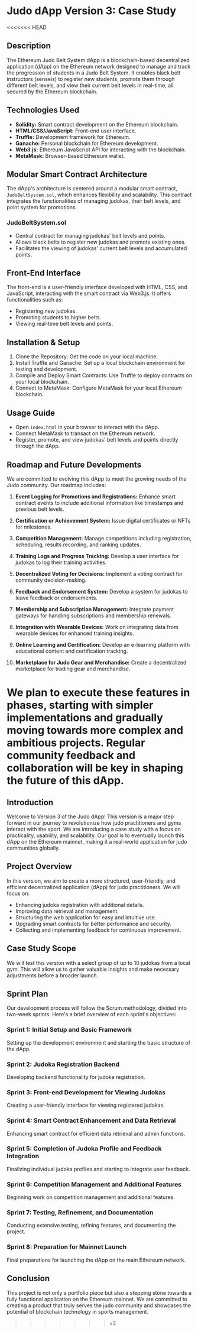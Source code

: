 # Judo dApp Version 3: Case Study

<<<<<<< HEAD
## Description
The Ethereum Judo Belt System dApp is a blockchain-based decentralized application (dApp) on the Ethereum network designed to manage and track the progression of students in a Judo Belt System. It enables black belt instructors (senseis) to register new students, promote them through different belt levels, and view their current belt levels in real-time, all secured by the Ethereum blockchain.

## Technologies Used
- **Solidity:** Smart contract development on the Ethereum blockchain.
- **HTML/CSS/JavaScript:** Front-end user interface.
- **Truffle:** Development framework for Ethereum.
- **Ganache:** Personal blockchain for Ethereum development.
- **Web3.js:** Ethereum JavaScript API for interacting with the blockchain.
- **MetaMask:** Browser-based Ethereum wallet.

## Modular Smart Contract Architecture
The dApp's architecture is centered around a modular smart contract, `JudoBeltSystem.sol`, which enhances flexibility and scalability. This contract integrates the functionalities of managing judokas, their belt levels, and point system for promotions.

### JudoBeltSystem.sol
- Central contract for managing judokas' belt levels and points.
- Allows black belts to register new judokas and promote existing ones.
- Facilitates the viewing of judokas' current belt levels and accumulated points.

## Front-End Interface
The front-end is a user-friendly interface developed with HTML, CSS, and JavaScript, interacting with the smart contract via Web3.js. It offers functionalities such as:
- Registering new judokas.
- Promoting students to higher belts.
- Viewing real-time belt levels and points.

## Installation & Setup
1. Clone the Repository: Get the code on your local machine.
2. Install Truffle and Ganache: Set up a local blockchain environment for testing and development.
3. Compile and Deploy Smart Contracts: Use Truffle to deploy contracts on your local blockchain.
4. Connect to MetaMask: Configure MetaMask for your local Ethereum blockchain.

## Usage Guide
- Open `index.html` in your browser to interact with the dApp.
- Connect MetaMask to transact on the Ethereum network.
- Register, promote, and view judokas' belt levels and points directly through the dApp.

## Roadmap and Future Developments
We are committed to evolving this dApp to meet the growing needs of the Judo community. Our roadmap includes:

1. **Event Logging for Promotions and Registrations:** Enhance smart contract events to include additional information like timestamps and previous belt levels.

2. **Certification or Achievement System:** Issue digital certificates or NFTs for milestones.

3. **Competition Management:** Manage competitions including registration, scheduling, results recording, and ranking updates.

4. **Training Logs and Progress Tracking:** Develop a user interface for judokas to log their training activities.

5. **Decentralized Voting for Decisions:** Implement a voting contract for community decision-making.

6. **Feedback and Endorsement System:** Develop a system for judokas to leave feedback or endorsements.

7. **Membership and Subscription Management:** Integrate payment gateways for handling subscriptions and membership renewals.

8. **Integration with Wearable Devices:** Work on integrating data from wearable devices for enhanced training insights.

9. **Online Learning and Certification:** Develop an e-learning platform with educational content and certification tracking.

10. **Marketplace for Judo Gear and Merchandise:** Create a decentralized marketplace for trading gear and merchandise.

We plan to execute these features in phases, starting with simpler implementations and gradually moving towards more complex and ambitious projects. Regular community feedback and collaboration will be key in shaping the future of this dApp.
=======
## Introduction
Welcome to Version 3 of the Judo dApp! This version is a major step forward in our journey to revolutionize how judo practitioners and gyms interact with the sport. We are introducing a case study with a focus on practicality, usability, and scalability. Our goal is to eventually launch this dApp on the Ethereum mainnet, making it a real-world application for judo communities globally.

## Project Overview
In this version, we aim to create a more structured, user-friendly, and efficient decentralized application (dApp) for judo practitioners. We will focus on:

- Enhancing judoka registration with additional details.
- Improving data retrieval and management.
- Structuring the web application for easy and intuitive use.
- Upgrading smart contracts for better performance and security.
- Collecting and implementing feedback for continuous improvement.

## Case Study Scope
We will test this version with a select group of up to 10 judokas from a local gym. This will allow us to gather valuable insights and make necessary adjustments before a broader launch.

## Sprint Plan
Our development process will follow the Scrum methodology, divided into two-week sprints. Here's a brief overview of each sprint's objectives:

### Sprint 1: Initial Setup and Basic Framework
Setting up the development environment and starting the basic structure of the dApp.

### Sprint 2: Judoka Registration Backend
Developing backend functionality for judoka registration.

### Sprint 3: Front-end Development for Viewing Judokas
Creating a user-friendly interface for viewing registered judokas.

### Sprint 4: Smart Contract Enhancement and Data Retrieval
Enhancing smart contract for efficient data retrieval and admin functions.

### Sprint 5: Completion of Judoka Profile and Feedback Integration
Finalizing individual judoka profiles and starting to integrate user feedback.

### Sprint 6: Competition Management and Additional Features
Beginning work on competition management and additional features.

### Sprint 7: Testing, Refinement, and Documentation
Conducting extensive testing, refining features, and documenting the project.

### Sprint 8: Preparation for Mainnet Launch
Final preparations for launching the dApp on the main Ethereum network.

## Conclusion
This project is not only a portfolio piece but also a stepping stone towards a fully functional application on the Ethereum mainnet. We are committed to creating a product that truly serves the judo community and showcases the potential of blockchain technology in sports management.
>>>>>>> v3
